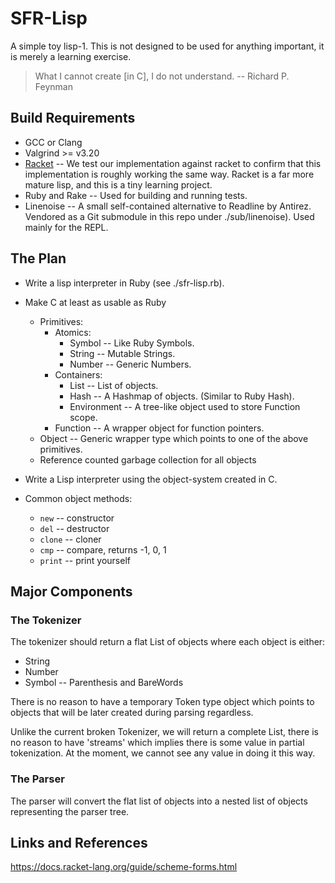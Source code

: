 # SFR-Lisp

A simple toy lisp-1. 
This is not designed to be
used for anything important, it is merely a learning exercise.

> What I cannot create [in C], I do not understand.
> -- Richard P. Feynman

## Build Requirements

* GCC or Clang
* Valgrind >= v3.20
* [Racket](https://racket-lang.org/) -- We test our implementation against racket to confirm that this implementation is roughly working the same way. Racket is a far more mature lisp, and this is a tiny learning project.
* Ruby and Rake -- Used for building and running tests.
* Linenoise -- A small self-contained alternative to Readline by Antirez. Vendored as a Git submodule in this repo under ./sub/linenoise). Used mainly for the REPL.

## The Plan

- Write a lisp interpreter in Ruby (see ./sfr-lisp.rb).
- Make C at least as usable as Ruby
  - Primitives:
    - Atomics:
      - Symbol -- Like Ruby Symbols.
      - String -- Mutable Strings.
      - Number -- Generic Numbers.
    - Containers:
      - List   -- List of objects.
      - Hash   -- A Hashmap of objects. (Similar to Ruby Hash).
      - Environment -- A tree-like object used to store Function scope.
    - Function -- A wrapper object for function pointers.
  - Object -- Generic wrapper type which points to one of the above primitives.
  - Reference counted garbage collection for all objects
- Write a Lisp interpreter using the object-system created in C.

- Common object methods:
  - `new`      -- constructor
  - `del`      -- destructor
  - `clone`    -- cloner
  - `cmp`      -- compare, returns -1, 0, 1
  - `print`    -- print yourself

## Major Components

### The Tokenizer

The tokenizer should return a flat List of objects where each object is either:
- String
- Number
- Symbol -- Parenthesis and BareWords

There is no reason to have a temporary Token type object which points to objects
that will be later created during parsing regardless. 

Unlike the current broken Tokenizer, we will return a complete List, there
is no reason to have 'streams' which implies there is some value in partial
tokenization. At the moment, we cannot see any value in doing it this way. 

### The Parser

The parser will convert the flat list of objects into a nested list of objects
representing the parser tree. 

## Links and References

https://docs.racket-lang.org/guide/scheme-forms.html

